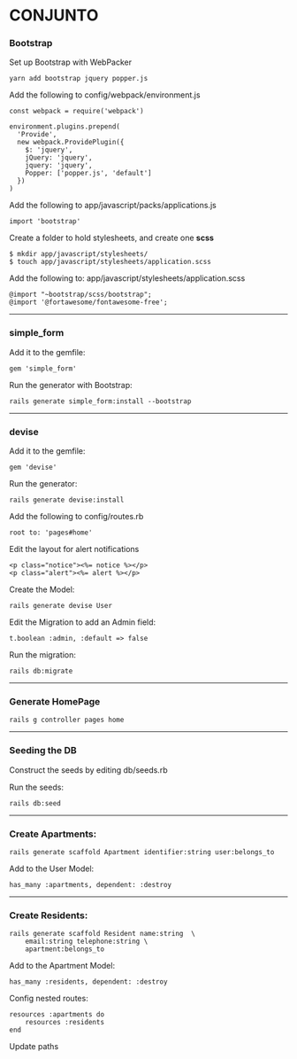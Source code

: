 # CONJUNTO

### Bootstrap

Set up Bootstrap with WebPacker

    yarn add bootstrap jquery popper.js

Add the following to config/webpack/environment.js

```
const webpack = require('webpack')

environment.plugins.prepend(
  'Provide',
  new webpack.ProvidePlugin({
    $: 'jquery',
    jQuery: 'jquery',
    jquery: 'jquery',
    Popper: ['popper.js', 'default']
  })
)
```

Add the following to app/javascript/packs/applications.js

    import 'bootstrap'

Create a folder to hold stylesheets, and create one **scss**

    $ mkdir app/javascript/stylesheets/
    $ touch app/javascript/stylesheets/application.scss

Add the following to: app/javascript/stylesheets/application.scss

    @import "~bootstrap/scss/bootstrap";
    @import '@fortawesome/fontawesome-free';

---
### simple_form

Add it to the gemfile:

    gem 'simple_form'

Run the generator with Bootstrap:

    rails generate simple_form:install --bootstrap

---
### devise

Add it to the gemfile:

    gem 'devise'

Run the generator:

    rails generate devise:install

Add the following to config/routes.rb

    root to: 'pages#home'

Edit the layout for alert notifications

    <p class="notice"><%= notice %></p>
    <p class="alert"><%= alert %></p>

Create the Model:

    rails generate devise User

Edit the Migration to add an Admin field:

    t.boolean :admin, :default => false

Run the migration:

    rails db:migrate

---
### Generate HomePage

    rails g controller pages home

---
### Seeding the DB

Construct the seeds by editing db/seeds.rb

Run the seeds:

    rails db:seed

---
### Create Apartments:

    rails generate scaffold Apartment identifier:string user:belongs_to

Add to the User Model:

    has_many :apartments, dependent: :destroy

---
### Create Residents:
    
    rails generate scaffold Resident name:string  \
        email:string telephone:string \
        apartment:belongs_to

Add to the Apartment Model:

    has_many :residents, dependent: :destroy

Config nested routes:

    resources :apartments do
        resources :residents
    end

Update paths
